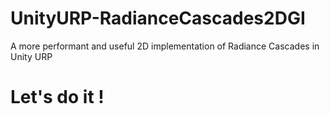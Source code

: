 # UnityURP-RadianceCascades2DGI
A more performant and useful 2D implementation of Radiance Cascades in Unity URP

# Let's do it !
